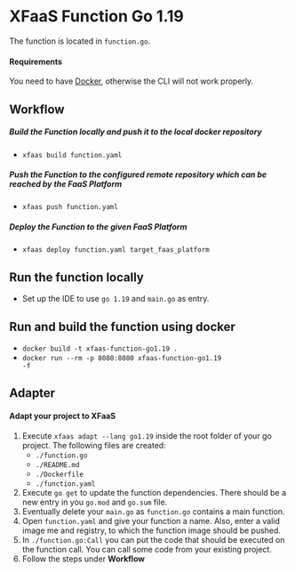 # XFaaS Function Go 1.19

The function is located in <code>function.go</code>.
#### Requirements

You need to have [Docker](https://www.docker.com), otherwise the CLI will not work properly.

## Workflow

##### Build the Function locally and push it to the local docker repository 
- <code>xfaas build function.yaml</code>

##### Push the Function to the configured remote repository which can be reached by the FaaS Platform

- <code>xfaas push function.yaml</code>

##### Deploy the Function to the given FaaS Platform

- <code>xfaas deploy function.yaml target_faas_platform</code>

## Run the function locally

- Set up the IDE to use <code>go 1.19</code> and <code>main.go</code> as entry.

## Run and build the function using docker

- <code>docker build -t xfaas-function-go1.19 .</code>
- <code>docker run --rm -p 8080:8080 xfaas-function-go1.19 -f</code>

## Adapter

#### Adapt your project to XFaaS

1. Execute <code>xfaas adapt --lang go1.19</code> inside the root folder of your go project. The following files are created:
   - <code>./function.go</code>
   - <code>./README.md</code>
   - <code>./Dockerfile</code>
   - <code>./function.yaml</code>
2. Execute <code>go get</code> to update the function dependencies. There should be a new entry in you <code>go.mod</code> and <code>go.sum</code> file.
3. Eventually delete your <code>main.go</code> as <code>function.go</code> contains a main function.
4. Open <code>function.yaml</code> and give your function a name. Also, enter a valid image me and registry, to which the function image should be pushed.
5. In <code>./function.go:Call</code> you can put the code that should be executed on the function call. You can call some code from your existing project.
6. Follow the steps under **Workflow**